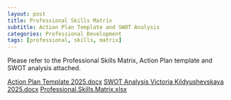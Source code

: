 ```yaml
---
layout: post
title: Professional Skills Matrix
subtitle: Action Plan Template and SWOT Analysis
categories: Professional Development
tags: [professional, skills, matrix]
---
```


Please refer to the Professional Skills Matrix, Action Plan template and SWOT analysis attached. 

[Action Plan Template 2025.docx](https://github.com/user-attachments/files/18564255/Action.Plan.Template.2025.docx)
[SWOT Analysis Victoria Kildyushevskaya 2025.docx](https://github.com/user-attachments/files/18564478/SWOT.Analysis.Victoria.Kildyushevskaya.2025.docx)
[Professional.Skills.Matrix.xlsx](https://github.com/user-attachments/files/19837782/Professional.Skills.Matrix.xlsx)
